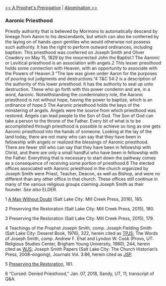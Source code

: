 [<< A Prophet's Prerogative](../A%20Prophet's%20Prerogative.md)  |  [Abomination >>](Abomination.md)

### Aaronic Priesthood
Priestly authority that is believed by Mormons to automatically descend by lineage from Aaron to his descendants, but which can also be conferred by the laying on of hands upon gentiles who would otherwise not possess such authority. It has the right to perform outward ordinances, including baptism. This priesthood was conferred on Joseph Smith and Oliver Cowdery on May 15, 1829 by the resurrected John the Baptist.1 The Aaronic or Levitical priesthood is an association with angels.2 This lesser priesthood holds some connection with Heaven, with an opportunity to associate with the Powers of Heaven.3 “The law was given under Aaron for the purposes of pouring out judgments and destructions.”4 T&C 54:2 is a description of the authority of this lower priesthood. It has the authority to seal up unto destruction. These who go forth with this power condemn and are, in a word, Aaronic. Notwithstanding the condemnatory role, the Aaronic priesthood is not without hope, having the power to baptize, which is an ordinance of hope.5 The Aaronic priesthood holds the keys of the ministering of angels. Angels were the source from which priesthood was restored. Angels can lead people to the Son of God. The Son of God can take a person to the throne of the Father. Every bit of what is to be accomplished through priesthood is possible to achieve so long as one gets Aaronic priesthood into the hands of someone. Looking at the lay of the land today, there are not many who can say that they have been in fellowship with angels or realized the blessings of Aaronic priesthood. There are fewer still who can say that they have been in fellowship with Christ, and there are only a small handful who have been in fellowship with the Father. Everything that is necessary to start down the pathway comes as a consequence of receiving some portion of priesthood.6 The elected offices associated with Aaronic priesthood in the church organized by Joseph Smith were Priest, Teacher, Deacon, as well as Bishop, and were no different than any other office in that church. These offices still continue in many of the various religious groups claiming Joseph Smith as their founder. *See also* ELDER.



1
[A Man Without Doubt](#) (Salt Lake City: Mill Creek Press, 2016), 165.


2 Preserving the Restoration (Salt Lake City: Mill Creek Press, 2015), 180.


3 Preserving the Restoration (Salt Lake City: Mill Creek Press, 2015), 179.


4 Teachings of the Prophet Joseph Smith, comp. Joseph Fielding Smith (Salt Lake City: Deseret Book, 1976), 322, herein cited as [TPJS](#); The Words of Joseph Smith, comp. Andrew F. Ehat and Lyndon W. Cook (Provo, UT: Religious Studies Center, Brigham Young University, 1980), 244, herein cited as [WJS](#); Joseph Smith Papers (Salt Lake City: The Church Historian’s Press, 2008–ongoing), Journals Vol. 3:86, herein cited as [JSP](#).


5
[Preserving the Restoration](#), 181.


6 “Cursed: Denied Priesthood,” Jan. 07, 2018, Sandy, UT, 11, transcript of Q&A.